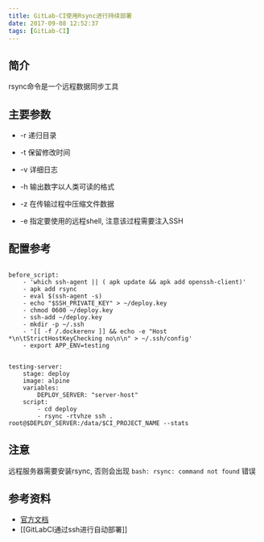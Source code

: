 ```yaml
---
title: GitLab-CI使用Rsync进行持续部署
date: 2017-09-08 12:52:37
tags: [GitLab-CI]
---
```


## 简介

rsync命令是一个远程数据同步工具


## 主要参数

+ -r 递归目录

+ -t 保留修改时间

+ -v 详细日志

+ -h 输出数字以人类可读的格式

+ -z 在传输过程中压缩文件数据

+ -e 指定要使用的远程shell, 注意该过程需要注入SSH

## 配置参考

```

before_script:
    - 'which ssh-agent || ( apk update && apk add openssh-client)'
    - apk add rsync
    - eval $(ssh-agent -s)
    - echo "$SSH_PRIVATE_KEY" > ~/deploy.key
    - chmod 0600 ~/deploy.key
    - ssh-add ~/deploy.key
    - mkdir -p ~/.ssh
    - '[[ -f /.dockerenv ]] && echo -e "Host *\n\tStrictHostKeyChecking no\n\n" > ~/.ssh/config'
    - export APP_ENV=testing


testing-server:
    stage: deploy
    image: alpine
    variables:
        DEPLOY_SERVER: "server-host"
    script:
        - cd deploy
        - rsync -rtvhze ssh . root@$DEPLOY_SERVER:/data/$CI_PROJECT_NAME --stats

```

## 注意

远程服务器需要安装rsync, 否则会出现 `bash: rsync: command not found` 错误


## 参考资料

+ [官方文档](https://download.samba.org/pub/rsync/rsync.html)
+ [[GitLabCI通过ssh进行自动部署]]
